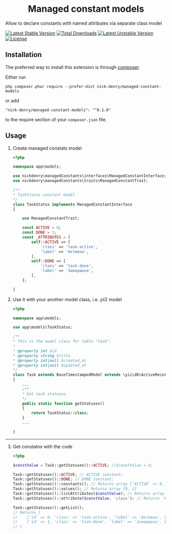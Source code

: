 <h1 align="center">Managed constant models</h1>
Allow to declare constants with named attributes via separate class model

[![Latest Stable Version](https://poser.pugx.org/nick-denry/managed-constant-models/version)](https://packagist.org/packages/nick-denry/managed-constant-models) [![Total Downloads](https://poser.pugx.org/nick-denry/managed-constant-models/downloads)](https://packagist.org/packages/nick-denry/managed-constant-models) [![Latest Unstable Version](https://poser.pugx.org/nick-denry/managed-constant-models/v/unstable)](//packagist.org/packages/nick-denry/managed-constant-models) [![License](https://poser.pugx.org/nick-denry/managed-constant-models/license)](https://packagist.org/packages/nick-denry/managed-constant-models)


Installation
------------

The preferred way to install this extension is through [composer](http://getcomposer.org/download/).

Either run

```
php composer.phar require --prefer-dist nick-denry/managed-constant-models
```

or add

```
"nick-denry/managed-constant-models": "^0.1.0"
```

to the require section of your `composer.json` file.

Usage
-----


1. Create managed constats model

    ```php
    <?php

    namespace app\models;

    use nickdenry\managedConstants\interfaces\ManagedConstantInterface;
    use nickdenry\managedConstants\traits\ManagedConstantTrait;

    /**
    * TaskStatus constant model
    */
    class TaskStatus implements ManagedConstantInterface
    {

        use ManagedConstantTrait;

        const ACTIVE = 0;
        const DONE = 1;
        const _ATTRIBUTES = [
            self::ACTIVE => [
                'class' => 'task-active',
                'label' => 'Активна',
            ],
            self::DONE => [
                'class' => 'task-done',
                'label' => 'Завершена',
            ],
        ];

    }

    ```

2. Use it with your another model class, i.e. yii2 model


    ```php
    <?php

    namespace app\models;

    use app\models\TaskStatus;

    /**
    * This is the model class for table "task".
    *
    * @property int $id
    * @property string $title
    * @property int|null $created_at
    * @property int|null $updated_at
    */
    class Task extends BaseTimestampedModel extends \yii\db\ActiveRecord
    {
        ...
        /**
        * Get task statuses.
        */
        public static function getStatuses()
        {
            return TaskStatus::class;
        }
        ...

    }

-----

3. Get constatns with the code


    ```php
    <?php

    $constValue = Task::getStatuses()::ACTIVE; //$constValue = 0;

    Task::getStatuses()::ACTIVE; // ACTIVE constant;
    Task::getStatuses()::DONE; // DONE constant;
    Task::getStatuses()::constants(); // Returns array ['ACTIVE' => 0, 'DONE' => 1]
    Task::getStatuses()::values(); // Returns array [0, 1]
    Task::getStatuses()::listAttributes($constValue); // Returns array ['class' => 'task-active', 'label' => 'Активна']
    Task::getStatuses()::attribute($constValue, 'class'); // Returns 'task-active'

    Task::getStatuses()::getList(); 
    // Returns [
    //    ['id' => 0, 'class' => 'task-active', 'label' => 'Активна', ]
    //    ['id' => 1, 'class' => 'task-done', 'label' => 'Завершена', ],
    // ]

    ```

